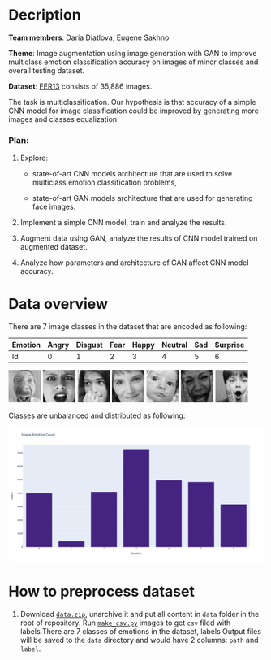 # Decription

__Team members__: Daria Diatlova, Eugene Sakhno

__Theme__: Image augmentation using image generation with GAN to improve multiclass emotion classification accuracy on images of minor classes and overall testing dataset.

__Dataset__: [FER13](https://datarepository.wolframcloud.com/resources/FER-2013) consists of 35,886 images. 

The task is multiclassification. Our hypothesis is that accuracy of a simple CNN model for image classification could be improved by generating more images and classes equalization.

### Plan: 

1. Explore:

	- state-of-art CNN models architecture that are used to solve multiclass emotion classification problems,

	- state-of-art GAN models architecture that are used for generating face images.

2. Implement a simple CNN model, train and analyze the results.

3. Augment data using GAN, analyze the results of CNN model trained on augmented dataset. 

4. Analyze how parameters and architecture of GAN affect CNN model accuracy. 


# Data overview
There are 7 image classes in the dataset that are encoded as following:

**Emotion** | Angry | Disgust | Fear | Happy | Neutral | Sad | Surprise
---|---|---|---|---|---|---|---
Id | 0| 1 | 2 | 3 | 4 | 5 | 6 

![Angry](plot_images/emotion_samples/0.png)
![Disgust](plot_images/emotion_samples/1.png)
![Fear](plot_images/emotion_samples/2.png)
![Happy](plot_images/emotion_samples/3.png)
![Neutral](plot_images/emotion_samples/4.png)
![Sad](plot_images/emotion_samples/5.png)
![Surprise](plot_images/emotion_samples/6.png)

Classes are unbalanced and distributed as following:

![alt text](plot_images/emotion.png)

# How to preprocess dataset
1. Download [`data.zip`](https://www.kaggle.com/msambare/fer2013?select=test), unarchive it and put all content in `data`
folder in the root of repository. Run [`make_csv.py`](make_csv.py) images to get `csv` filed with labels.There are 7 classes of emotions in the dataset, labels
   Output files will be saved to the `data` directory and would have 2 columns: `path` and `label`. 
   


